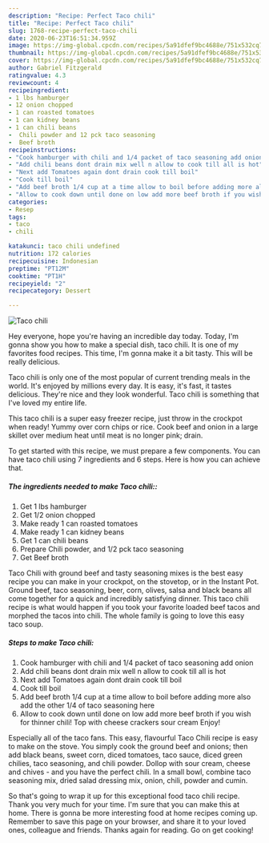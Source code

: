 ```yaml
---
description: "Recipe: Perfect Taco chili"
title: "Recipe: Perfect Taco chili"
slug: 1768-recipe-perfect-taco-chili
date: 2020-06-23T16:51:34.959Z
image: https://img-global.cpcdn.com/recipes/5a91dfef9bc4688e/751x532cq70/taco-chili-recipe-main-photo.jpg
thumbnail: https://img-global.cpcdn.com/recipes/5a91dfef9bc4688e/751x532cq70/taco-chili-recipe-main-photo.jpg
cover: https://img-global.cpcdn.com/recipes/5a91dfef9bc4688e/751x532cq70/taco-chili-recipe-main-photo.jpg
author: Gabriel Fitzgerald
ratingvalue: 4.3
reviewcount: 4
recipeingredient:
- 1 lbs hamburger
- 12 onion chopped
- 1 can roasted tomatoes
- 1 can kidney beans
- 1 can chili beans
-  Chili powder and 12 pck taco seasoning
-  Beef broth
recipeinstructions:
- "Cook hamburger with chili and 1/4 packet of taco seasoning add onion"
- "Add chili beans dont drain mix well n allow to cook till all is hot"
- "Next add Tomatoes again dont drain cook till boil"
- "Cook till boil"
- "Add beef broth 1/4 cup at a time allow to boil before adding more also add the other 1/4 of taco seasoning here"
- "Allow to cook down until done on low add more beef broth if you wish for thinner chili! Top with cheese crackers sour cream Enjoy!"
categories:
- Resep
tags:
- taco
- chili

katakunci: taco chili undefined
nutrition: 172 calories
recipecuisine: Indonesian
preptime: "PT12M"
cooktime: "PT1H"
recipeyield: "2"
recipecategory: Dessert

---
```



![Taco chili](https://img-global.cpcdn.com/recipes/5a91dfef9bc4688e/751x532cq70/taco-chili-recipe-main-photo.jpg)

Hey everyone, hope you're having an incredible day today. Today, I'm gonna show you how to make a special dish, taco chili. It is one of my favorites food recipes. This time, I'm gonna make it a bit tasty. This will be really delicious.

Taco chili is only one of the most popular of current trending meals in the world. It's enjoyed by millions every day. It is easy, it's fast, it tastes delicious. They're nice and they look wonderful. Taco chili is something that I've loved my entire life.

This taco chili is a super easy freezer recipe, just throw in the crockpot when ready! Yummy over corn chips or rice. Cook beef and onion in a large skillet over medium heat until meat is no longer pink; drain.


To get started with this recipe, we must prepare a few components. You can have taco chili using 7 ingredients and 6 steps. Here is how you can achieve that.

##### The ingredients needed to make Taco chili::

1. Get 1 lbs hamburger
1. Get 1/2 onion chopped
1. Make ready 1 can roasted tomatoes
1. Make ready 1 can kidney beans
1. Get 1 can chili beans
1. Prepare  Chili powder, and 1/2 pck taco seasoning
1. Get  Beef broth


Taco Chili with ground beef and tasty seasoning mixes is the best easy recipe you can make in your crockpot, on the stovetop, or in the Instant Pot. Ground beef, taco seasoning, beer, corn, olives, salsa and black beans all come together for a quick and incredibly satisfying dinner. This taco chili recipe is what would happen if you took your favorite loaded beef tacos and morphed the tacos into chili. The whole family is going to love this easy taco soup. 

##### Steps to make Taco chili:

1. Cook hamburger with chili and 1/4 packet of taco seasoning add onion
1. Add chili beans dont drain mix well n allow to cook till all is hot
1. Next add Tomatoes again dont drain cook till boil
1. Cook till boil
1. Add beef broth 1/4 cup at a time allow to boil before adding more also add the other 1/4 of taco seasoning here
1. Allow to cook down until done on low add more beef broth if you wish for thinner chili! Top with cheese crackers sour cream Enjoy!


Especially all of the taco fans. This easy, flavourful Taco Chili recipe is easy to make on the stove. You simply cook the ground beef and onions; then add black beans, sweet corn, diced tomatoes, taco sauce, diced green chilies, taco seasoning, and chili powder. Dollop with sour cream, cheese and chives - and you have the perfect chili. In a small bowl, combine taco seasoning mix, dried salad dressing mix, onion, chili, powder and cumin. 

So that's going to wrap it up for this exceptional food taco chili recipe. Thank you very much for your time. I'm sure that you can make this at home. There is gonna be more interesting food at home recipes coming up. Remember to save this page on your browser, and share it to your loved ones, colleague and friends. Thanks again for reading. Go on get cooking!
